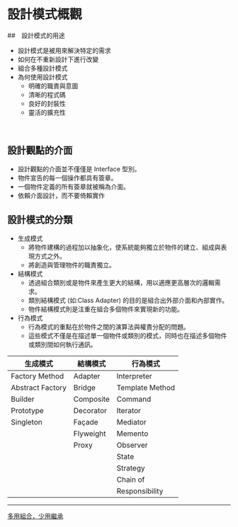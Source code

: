 # 設計模式概觀

##　設計模式的用途
+ 設計模式是被用來解決特定的需求
+ 如何在不重新設計下進行改變
+ 組合多種設計模式
+ 為何使用設計模式
  + 明確的職責與意圖
  + 清晰的程式碼
  + 良好的封裝性
  + 靈活的擴充性

<br/>

## 設計觀點的介面
+ 設計觀點的介面並不僅僅是 Interface 型別。
+ 物件宣告的每一個操作都具有簽章。
+ 一個物件定義的所有簽章就被稱為介面。
+ 依賴介面設計，而不要倚賴實作

## 設計模式的分類
+ 生成模式
  + 將物件建構的過程加以抽象化，使系統能夠獨立於物件的建立、組成與表現方式之外。
  + 將創造與管理物件的職責獨立。
+ 結構模式
  + 透過組合類別或是物件來產生更大的結構，用以適應更高層次的邏輯需求。
  + 類別結構模式 (如:Class Adapter) 的目的是組合出外部介面和內部實作。
  + 物件結構模式則是注重在組合多個物件來實現新的功能。
+ 行為模式
  + 行為模式的重點在於物件之間的演算法與權責分配的問題。
  + 這些模式不僅是在描述單一個物件或類別的模式，同時也在描述多個物件或類別間如何執行通訊。


| 生成模式         | 結構模式  | 行為模式        |
|------------------|-----------|-----------------|
| Factory Method   | Adapter   | Interpreter     |
| Abstract Factory | Bridge    | Template Method |
| Builder          | Composite | Command         |
| Prototype        | Decorator | Iterator        |
| Singleton        | Façade    | Mediator        |
|                  | Flyweight | Memento         |
|                  | Proxy     | Observer        |
|                  |           | State           |
|                  |           | Strategy        |
|                  |           | Chain of        |
|                  |           | Responsibility  |

---

[多用組合，少用繼承](composition_inheritance.md)
